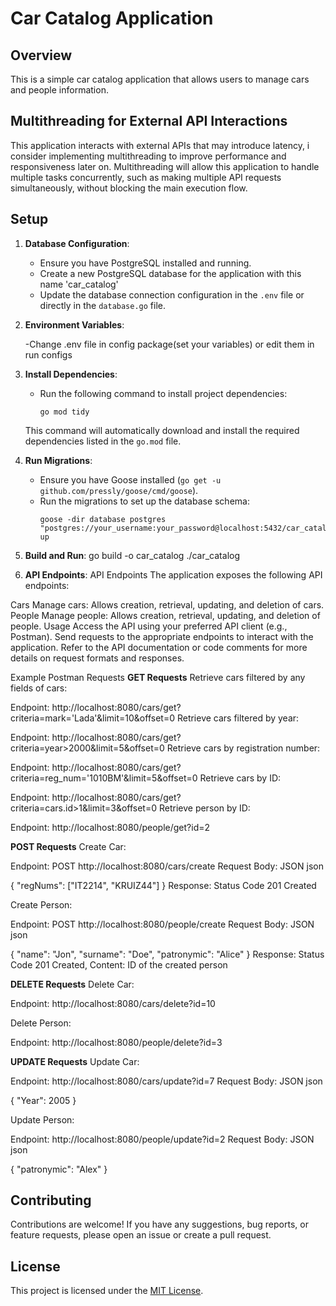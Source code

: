 # Car Catalog Application

## Overview
This is a simple car catalog application that allows users to manage cars and people information.

## Multithreading for External API Interactions

This application interacts with external APIs that may introduce latency, i consider implementing multithreading to improve performance and responsiveness later on.
Multithreading will allow this application to handle multiple tasks concurrently, such as making multiple API requests simultaneously, without blocking the main execution flow.

## Setup
1. **Database Configuration**:
   - Ensure you have PostgreSQL installed and running.
   - Create a new PostgreSQL database for the application with this name 'car_catalog'
   - Update the database connection configuration in the `.env` file or directly in the `database.go` file.
2. **Environment Variables**:
   
   -Change .env file in config package(set your variables) or edit them in run configs
3. **Install Dependencies**:
   - Run the following command to install project dependencies:
     ```
     go mod tidy
     ```
   This command will automatically download and install the required dependencies listed in the `go.mod` file.

4. **Run Migrations**:
   - Ensure you have Goose installed (`go get -u github.com/pressly/goose/cmd/goose`).
   - Run the migrations to set up the database schema:
     ```
     goose -dir database postgres "postgres://your_username:your_password@localhost:5432/car_catalog" up
     ```
    
5. **Build and Run**:
go build -o car_catalog
./car_catalog


6. **API Endpoints**:
API Endpoints
The application exposes the following API endpoints:

Cars
Manage cars: Allows creation, retrieval, updating, and deletion of cars.
People
Manage people: Allows creation, retrieval, updating, and deletion of people.
Usage
Access the API using your preferred API client (e.g., Postman). Send requests to the appropriate endpoints to interact with the application. Refer to the API documentation or code comments for more details on request formats and responses.

Example Postman Requests
**GET Requests**
Retrieve cars filtered by any fields of cars:

Endpoint: http://localhost:8080/cars/get?criteria=mark='Lada'&limit=10&offset=0
Retrieve cars filtered by year:

Endpoint: http://localhost:8080/cars/get?criteria=year>2000&limit=5&offset=0
Retrieve cars by registration number:

Endpoint: http://localhost:8080/cars/get?criteria=reg_num='1010BM'&limit=5&offset=0
Retrieve cars by ID:

Endpoint: http://localhost:8080/cars/get?criteria=cars.id>1&limit=3&offset=0
Retrieve person by ID:

Endpoint: http://localhost:8080/people/get?id=2

**POST Requests**
Create Car:

Endpoint: POST http://localhost:8080/cars/create
Request Body: JSON
json  

{
    "regNums": ["IT2214", "KRUIZ44"]
}
Response: Status Code 201 Created  


Create Person:

Endpoint: POST http://localhost:8080/people/create
Request Body: JSON
json  

{
    "name": "Jon",
    "surname": "Doe",
    "patronymic": "Alice"
}
Response: Status Code 201 Created, Content: ID of the created person


**DELETE Requests**
Delete Car:

Endpoint: http://localhost:8080/cars/delete?id=10  

Delete Person:

Endpoint: http://localhost:8080/people/delete?id=3  

**UPDATE Requests**
Update Car:

Endpoint: http://localhost:8080/cars/update?id=7
Request Body: JSON
json  

{
    "Year": 2005
}

Update Person:  

Endpoint: http://localhost:8080/people/update?id=2
Request Body: JSON
json  

{
    "patronymic": "Alex"
}


## Contributing
Contributions are welcome! If you have any suggestions, bug reports, or feature requests, please open an issue or create a pull request.

## License
This project is licensed under the [MIT License](LICENSE).
